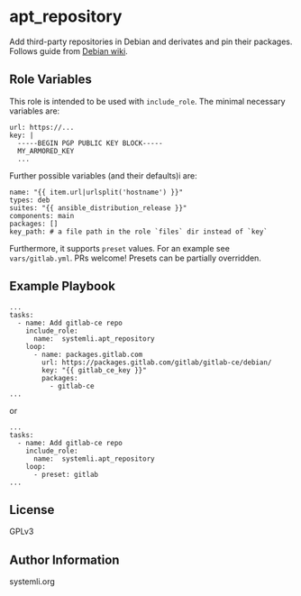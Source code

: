 apt_repository
=============

Add third-party repositories in Debian and derivates and pin their packages.
Follows guide from [Debian wiki](https://wiki.debian.org/DebianRepository/UseThirdParty).

Role Variables
--------------

This role is intended to be used with `include_role`. The minimal necessary variables are:

```
url: https://...
key: |
  -----BEGIN PGP PUBLIC KEY BLOCK-----
  MY_ARMORED_KEY
  ...
```

Further possible variables (and their defaults)i are:

```
name: "{{ item.url|urlsplit('hostname') }}"
types: deb
suites: "{{ ansible_distribution_release }}"
components: main
packages: []
key_path: # a file path in the role `files` dir instead of `key`
```

Furthermore, it supports `preset` values. For an example see `vars/gitlab.yml`. PRs welcome!
Presets can be partially overridden.

Example Playbook
----------------

```
...
tasks:
  - name: Add gitlab-ce repo
    include_role:
      name:  systemli.apt_repository
    loop:
      - name: packages.gitlab.com
        url: https://packages.gitlab.com/gitlab/gitlab-ce/debian/
        key: "{{ gitlab_ce_key }}"
        packages:
          - gitlab-ce
...
```
or
```
...
tasks:
  - name: Add gitlab-ce repo
    include_role:
      name:  systemli.apt_repository
    loop:
      - preset: gitlab
...
```

License
-------

GPLv3

Author Information
------------------

systemli.org
